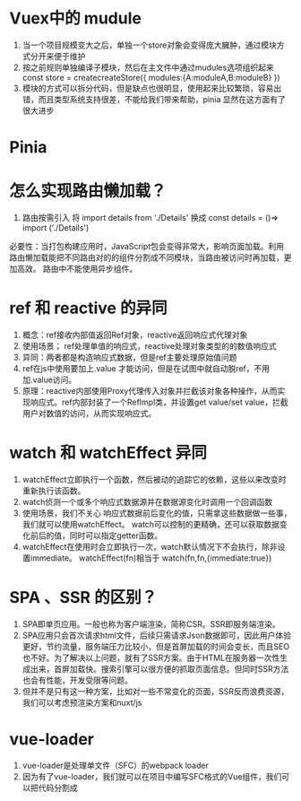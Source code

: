 # Vuex中的 mudule
1. 当一个项目规模变大之后，单独一个store对象会变得庞大臃肿，通过模块方式分开来便于维护
2. 按之前规则单独编译子模块，然后在主文件中通过mudules选项组织起来 const store = createcreateStore({
    modules:{A:moduleA,B:moduleB}
})
3. 模块的方式可以拆分代码，但是缺点也很明显，使用起来比较繁琐，容易出错，而且类型系统支持很差，不能给我们带来帮助，pinia 显然在这方面有了很大进步

# Pinia


# 怎么实现路由懒加载？
1. 路由按需引入 
将 import details from './Details' 换成 const details = ()=> import ('./Details')

必要性：当打包构建应用时，JavaScript包会变得非常大，影响页面加载。利用路由懒加载能把不同路由对的的组件分割成不同模块，当路由被访问时再加载，更加高效。 路由中不能使用异步组件。

# ref 和 reactive 的异同
1. 概念：ref接收内部值返回Ref对象，reactive返回响应式代理对象
2. 使用场景； ref处理单值的响应式，reactive处理对象类型的的数值响应式
3. 异同：两者都是构造响应式数据，但是ref主要处理原始值问题
4. ref在js中使用要加上.value 才能访问，但是在试图中就自动脱ref，不用加.value访问。
5. 原理：reactive内部使用Proxy代理传入对象并拦截该对象各种操作，从而实现响应式。ref内部封装了一个RefImpl类，并设置get value/set value，拦截用户对数值的访问，从而实现响应式。

# watch 和 watchEffect 异同
1. watchEffect立即执行一个函数，然后被动的追踪它的依赖，这些以来改变时重新执行该函数。
2. watch侦测一个或多个响应式数据源并在数据源变化时调用一个回调函数
3. 使用场景，我们不关心 响应式数据前后变化的值，只需拿这些数据做一些事，我们就可以使用watchEffect。
watch可以控制的更精确，还可以获取数据变化前后的值，同时可以指定getter函数。
4. watchEffect在使用时会立即执行一次，watch默认情况下不会执行，除非设置immediate。
watchEffect(fn)相当于 watch(fn,fn,{immediate:true})

# SPA 、SSR 的区别？
1. SPA即单页应用。一般也称为客户端渲染，简称CSR。SSR即服务端渲染。
2. SPA应用只会首次请求html文件，后续只需请求Json数据即可，因此用户体验更好，节约流量，服务端压力比较小，但是首屏加载的时间会变长，而且SEO也不好。为了解决以上问题，就有了SSR方案。由于HTML在服务器一次性生成出来，首屏加载快。搜索引擎可以很方便的抓取页面信息。但同时SSR方法也会有性能，开发受限等问题。
3. 但并不是只有这一种方案，比如对一些不常变化的页面，SSR反而浪费资源，我们可以考虑预渲染方案和nuxt/js


# vue-loader
1. vue-loader是处理单文件（SFC）的webpack loader
2. 因为有了vue-loader，我们就可以在项目中编写SFC格式的Vue组件，我们可以把代码分割成<template>、<script>
、<style>。代码会异常清晰，

# 自定义指令

# v-once
1. 仅渲染元素和组件一次，并且跳过未来更新。
2. 使用场景：如果我们有一些元素或组件在初始化渲染之后就不需要改变，这种情况就需要 v-once。哪怕数据发生变化，vue也会跳过更新，是一种性能优化手段。
3. vue3.2之后，又增加了v-memo指令，可以有条件的缓存部分模版并控制它们的更新，可以说控制力更强。
4. 编译器发现元素上有v-once时，就将首次计算结果存入缓存对象，组件在此渲染时从缓存对象中获取。

# 你是怎么处理vue项目中的报错的？
1. 区分错误类型，错误类型分为 ”接口异常“ 和 “代码逻辑异常” 
2. 根据不同的类型错误做响应的处理。 “接口异常“是我们前端请求后端接口时发生的错误，可能是请求失败，也可能是请求获取了服务器响应，但是返回的是错误状态。以Axios为例，这类异常我们可以对Axios进行封装，在拦截器中统一处理整个应用中请求的错误。“代码逻辑错误”是我们前端代码中存在逻辑中的错误造成的异常，我们可以使用全局错误处理函数app.config.app.config.errorHandler收集错误。
3. 收集到错误之后，需要统一处理这些异常。如果是请求错误：需要上报接口信息，参数，状态码等；如果是前端逻辑错误，获取错误名称和详情即可。



# npm run xxx 这过程中发生了什么？
1. 先去package.json 中寻找 script 的xxx命令，然后执行 xxx命令. 
例如： npm run serve === vue-cli-service serve 
2. 为什么不用 vue-cli-service serve 执行？
- 一是 为了方便，简短
- 二是 因为不存在 vue-cli-service 这个命令，会报错。
3. 为什么 npm run xxx 不会报错呢？
- 在安装依赖时，例如 npm i @vue/cli service 时，就会在 node_modules/.bin 目录创建好vue-vli-servive为名的几个可执行文件了。
- npm run xxx 时 npm会去./node_modules/.bin 找到几个vue-vli-service文件来执行。 相当于执行了 
./node_modules/.bin/vue-cli-service server(最后的serve作为参数传入)
4. .bin目录下的文件表示软连接，那么bin下面这些软连接文件是哪里来的呢？它又怎么知道软连接执行哪里的呢？
- 我们可以在新建的项目中搜索vue-cli-service ，可以在package-lock.json 中看到:
  "vue-cli-service":"bin/vue-cli-service.js".当我们在npm i 整个新建的项目时，npm 将
  "bin/vue-cli-service.js" 作为 bin的 声明了。
- 所以在 npm install 时，npm读到该配置了，就将该文件软连接到 node_modules/.bin下。而且npm还会自动将
   node_modules/.bin 加入 $PATH,这样就可以直接作为命令运行程序了。


# moment 时间格式化
    import moment from 'moment';
    let m1 =moment()
    console.log(moment(m1).format('YYYY.MM.DD HH:mm:ss')); //2022.07.14 10:51:36

# HTML语义化
1. 让人更容易读懂
2. 